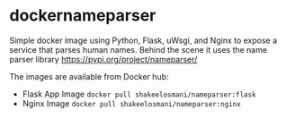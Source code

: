 # dockernameparser
Simple docker image using Python, Flask, uWsgi, and Nginx to expose a service that parses human names.
Behind the scene it uses the name parser library https://pypi.org/project/nameparser/

The images are available from Docker hub:
  - Flask App Image `docker pull shakeelosmani/nameparser:flask`
  - Nginx Image `docker pull shakeelosmani/nameparser:nginx`